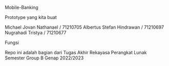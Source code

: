 Mobile-Banking 

Prototype yang kita buat 

Michael Jovan Nathanael / 71210705 
Albertus Stefan Hindrawan / 71210697 
Nugrahadi Tristya / 71210677 

Fungsi  

Repo ini adalah
bagian dari Tugas Akhir Rekayasa
Perangkat Lunak Semester Group
B Genap 2022/2023
